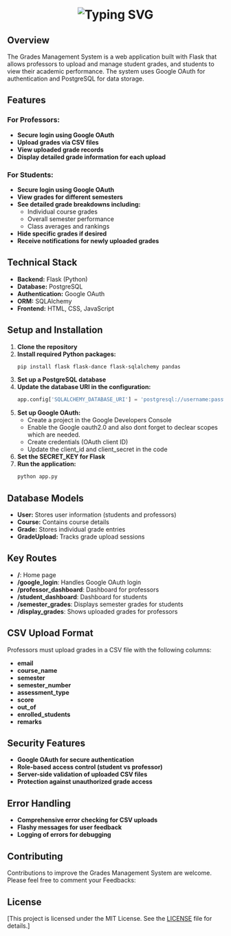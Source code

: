 <h1 align="center">
  <img src="https://readme-typing-svg.demolab.com?font=Operator+Mono&size=37&duration=2800&pause=2000&color=FAFAFA&center=true&vCenter=true&width=940&height=50&lines=Grades+Management+System;Manage+and+View+Student+Grades+Effortlessly" alt="Typing SVG" />
</h1>


## Overview

The Grades Management System is a web application built with Flask that allows professors to upload and manage student grades, and students to view their academic performance. The system uses Google OAuth for authentication and PostgreSQL for data storage.

## Features

### For Professors:

- **Secure login using Google OAuth**
- **Upload grades via CSV files**
- **View uploaded grade records**
- **Display detailed grade information for each upload**

### For Students:

- **Secure login using Google OAuth**
- **View grades for different semesters**
- **See detailed grade breakdowns including:**
    - Individual course grades
    - Overall semester performance
    - Class averages and rankings
- **Hide specific grades if desired**
- **Receive notifications for newly uploaded grades**

## Technical Stack

- **Backend:** Flask (Python)
- **Database:** PostgreSQL
- **Authentication:** Google OAuth
- **ORM:** SQLAlchemy
- **Frontend:** HTML, CSS, JavaScript

## Setup and Installation

1. **Clone the repository**
2. **Install required Python packages:**
    ```bash
    pip install flask flask-dance flask-sqlalchemy pandas
    ```
3. **Set up a PostgreSQL database**
4. **Update the database URI in the configuration:**
    ```python
    app.config['SQLALCHEMY_DATABASE_URI'] = 'postgresql://username:password@localhost/dbname'
    ```
5. **Set up Google OAuth:**
    - Create a project in the Google Developers Console
    - Enable the Google oauth2.0 and also dont forget to declear scopes which are needed.
    - Create credentials (OAuth client ID)
    - Update the client_id and client_secret in the code
6. **Set the SECRET_KEY for Flask**
7. **Run the application:**
    ```bash
    python app.py
    ```

## Database Models

- **User:** Stores user information (students and professors)
- **Course:** Contains course details
- **Grade:** Stores individual grade entries
- **GradeUpload:** Tracks grade upload sessions

## Key Routes

- **/**: Home page
- **/google_login**: Handles Google OAuth login
- **/professor_dashboard**: Dashboard for professors
- **/student_dashboard**: Dashboard for students
- **/semester_grades**: Displays semester grades for students
- **/display_grades**: Shows uploaded grades for professors

## CSV Upload Format

Professors must upload grades in a CSV file with the following columns:

- **email**
- **course_name**
- **semester**
- **semester_number**
- **assessment_type**
- **score**
- **out_of**
- **enrolled_students**
- **remarks**

## Security Features

- **Google OAuth for secure authentication**
- **Role-based access control (student vs professor)**
- **Server-side validation of uploaded CSV files**
- **Protection against unauthorized grade access**

## Error Handling

- **Comprehensive error checking for CSV uploads**
- **Flashy messages for user feedback**
- **Logging of errors for debugging**


## Contributing

Contributions to improve the Grades Management System are welcome. Please feel free to comment your Feedbacks:


## License

[This project is licensed under the MIT License. See the [LICENSE](LICENSE) file for details.]
